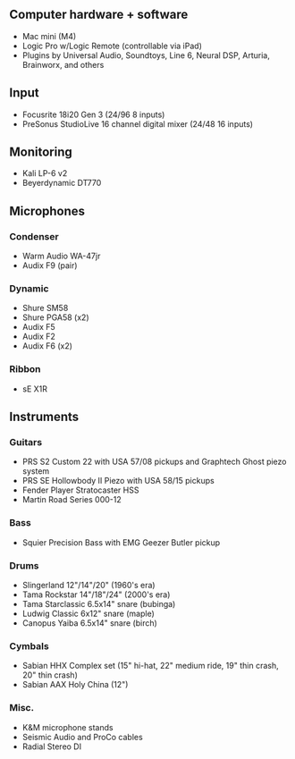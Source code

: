 ## Computer hardware + software
- Mac mini (M4)
- Logic Pro w/Logic Remote (controllable via iPad)
- Plugins by Universal Audio, Soundtoys, Line 6, Neural DSP, Arturia, Brainworx, and others

## Input
- Focusrite 18i20 Gen 3 (24/96 8 inputs)
- PreSonus StudioLive 16 channel digital mixer (24/48 16 inputs)

## Monitoring
- Kali LP-6 v2
- Beyerdynamic DT770

## Microphones
### Condenser
- Warm Audio WA-47jr
- Audix F9 (pair)
### Dynamic
- Shure SM58
- Shure PGA58 (x2)
- Audix F5
- Audix F2
- Audix F6 (x2)
### Ribbon
- sE X1R

## Instruments
### Guitars
- PRS S2 Custom 22 with USA 57/08 pickups and Graphtech Ghost piezo system
- PRS SE Hollowbody II Piezo with USA 58/15 pickups
- Fender Player Stratocaster HSS
- Martin Road Series 000-12
### Bass
- Squier Precision Bass with EMG Geezer Butler pickup
### Drums
- Slingerland 12"/14"/20" (1960's era)
- Tama Rockstar 14"/18"/24" (2000's era)
- Tama Starclassic 6.5x14" snare (bubinga)
- Ludwig Classic 6x12" snare (maple)
- Canopus Yaiba 6.5x14" snare (birch)
### Cymbals
- Sabian HHX Complex set (15" hi-hat, 22" medium ride, 19" thin crash, 20" thin crash)
- Sabian AAX Holy China (12")

### Misc.
- K&M microphone stands
- Seismic Audio and ProCo cables
- Radial Stereo DI